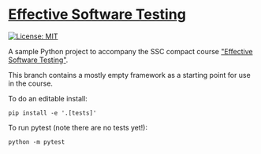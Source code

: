 # [Effective Software Testing](https://ssciwr.github.io/effective-software-testing)

[![License: MIT](https://img.shields.io/badge/License-MIT-yellow.svg)](https://opensource.org/licenses/MIT)

A sample Python project to accompany the SSC compact course ["Effective Software Testing"](https://ssciwr.github.io/effective-software-testing).

This branch contains a mostly empty framework as a starting point for use in the course.

To do an editable install:

```
pip install -e '.[tests]'
```

To run pytest (note there are no tests yet!):

```
python -m pytest
```
